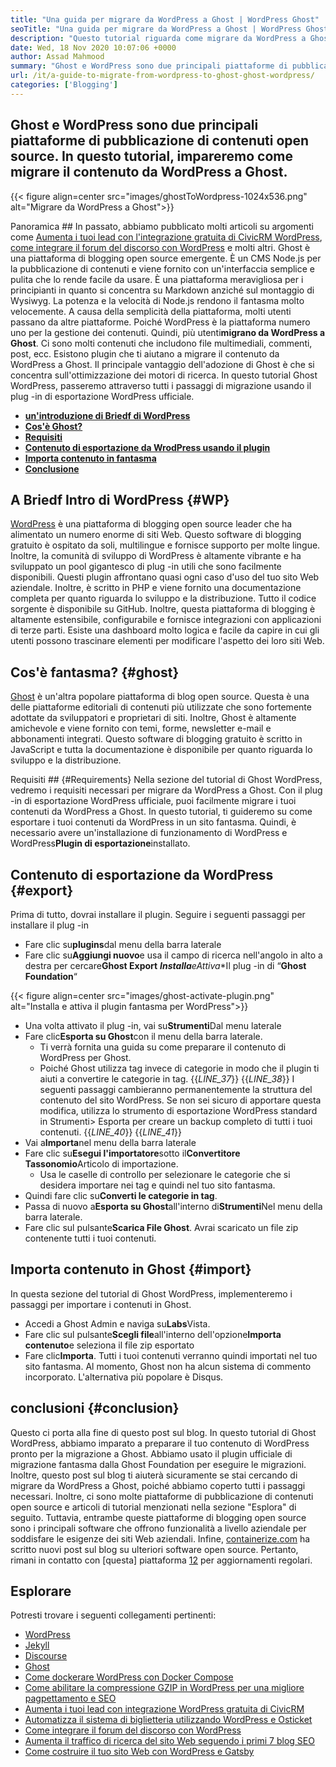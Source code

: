 ```yaml
---
title: "Una guida per migrare da WordPress a Ghost | WordPress Ghost" 
seoTitle: "Una guida per migrare da WordPress a Ghost | WordPress Ghost" 
description: "Questo tutorial riguarda come migrare da WordPress a Ghost. Impareremo come migrare i tuoi post e pagine nel fantasma dal sito Web di WordPress esistente." 
date: Wed, 18 Nov 2020 10:07:06 +0000
author: Assad Mahmood
summary: "Ghost e WordPress sono due principali piattaforme di pubblicazione di contenuti open source. In questo tutorial, impareremo come migrare il contenuto da WordPress a Ghost." 
url: /it/a-guide-to-migrate-from-wordpress-to-ghost-ghost-wordpress/
categories: ['Blogging']
---
```


## Ghost e WordPress sono due principali piattaforme di pubblicazione di contenuti open source. In questo tutorial, impareremo come migrare il contenuto da WordPress a Ghost.

{{< figure align=center src="images/ghostToWordpress-1024x536.png" alt="Migrare da WordPress a Ghost">}}


Panoramica ##
In passato, abbiamo pubblicato molti articoli su argomenti come [Aumenta i tuoi lead con l'integrazione gratuita di CivicRM WordPress][1], [come integrare il forum del discorso con WordPress][2] e molti altri. Ghost è una piattaforma di blogging open source emergente. È un CMS Node.js per la pubblicazione di contenuti e viene fornito con un'interfaccia semplice e pulita che lo rende facile da usare. È una piattaforma meravigliosa per i principianti in quanto si concentra su Markdown anziché sul montaggio di Wysiwyg. La potenza e la velocità di Node.js rendono il fantasma molto velocemente. A causa della semplicità della piattaforma, molti utenti passano da altre piattaforme. Poiché WordPress è la piattaforma numero uno per la gestione dei contenuti.
Quindi, più utenti**migrano da WordPress a Ghost**. Ci sono molti contenuti che includono file multimediali, commenti, post, ecc. Esistono plugin che ti aiutano a migrare il contenuto da WordPress a Ghost. Il principale vantaggio dell'adozione di Ghost è che si concentra sull'ottimizzazione dei motori di ricerca. In questo tutorial Ghost WordPress, passeremo attraverso tutti i passaggi di migrazione usando il plug -in di esportazione WordPress ufficiale.
* **[un'introduzione di Briedf di WordPress][3]**
* **[Cos'è Ghost?][4]**
* **[Requisiti][5]**
* **[Contenuto di esportazione da WrodPress usando il plugin][6]**
* **[Importa contenuto in fantasma][7]**
* **[Conclusione][8]**

## **A Briedf Intro di WordPress** {#WP}
[WordPress][9] è una piattaforma di blogging open source leader che ha alimentato un numero enorme di siti Web. Questo software di blogging gratuito è ospitato da soli, multilingue e fornisce supporto per molte lingue. Inoltre, la comunità di sviluppo di WordPress è altamente vibrante e ha sviluppato un pool gigantesco di plug -in utili che sono facilmente disponibili. Questi plugin affrontano quasi ogni caso d'uso del tuo sito Web aziendale. Inoltre, è scritto in PHP e viene fornito una documentazione completa per quanto riguarda lo sviluppo e la distribuzione. Tutto il codice sorgente è disponibile su GitHub. Inoltre, questa piattaforma di blogging è altamente estensibile, configurabile e fornisce integrazioni con applicazioni di terze parti. Esiste una dashboard molto logica e facile da capire in cui gli utenti possono trascinare elementi per modificare l'aspetto dei loro siti Web.

## **Cos'è fantasma?** {#ghost}
[Ghost][10] è un'altra popolare piattaforma di blog open source. Questa è una delle piattaforme editoriali di contenuti più utilizzate che sono fortemente adottate da sviluppatori e proprietari di siti. Inoltre, Ghost è altamente amichevole e viene fornito con temi, forme, newsletter e-mail e abbonamenti integrati. Questo software di blogging gratuito è scritto in JavaScript e tutta la documentazione è disponibile per quanto riguarda lo sviluppo e la distribuzione.

Requisiti ## {#Requirements}
Nella sezione del tutorial di Ghost WordPress, vedremo i requisiti necessari per migrare da WordPress a Ghost. Con il plug -in di esportazione WordPress ufficiale, puoi facilmente migrare i tuoi contenuti da WordPress a Ghost. In questo tutorial, ti guideremo su come esportare i tuoi contenuti da WordPress in un sito fantasma. Quindi, è necessario avere un'installazione di funzionamento di WordPress e WordPress**Plugin di esportazione**installato.

## Contenuto di esportazione da WordPress   {#export}
Prima di tutto, dovrai installare il plugin. Seguire i seguenti passaggi per installare il plug -in
* Fare clic su**plugins**dal menu della barra laterale
* Fare clic su**Aggiungi nuovo**e usa il campo di ricerca nell'angolo in alto a destra per cercare**Ghost Export**
***Installa**e**Attiva**Il plug -in di “**Ghost Foundation**“

{{< figure align=center src="images/ghost-activate-plugin.png" alt="Installa e attiva il plugin fantasma per WordPress">}}

* Una volta attivato il plug -in, vai su**Strumenti**Dal menu laterale
* Fare clic**Esporta su Ghost**con il menu della barra laterale.
  * Ti verrà fornita una guida su come preparare il contenuto di WordPress per Ghost.
  * Poiché Ghost utilizza tag invece di categorie in modo che il plugin ti aiuti a convertire le categorie in tag.
{{_LINE_37_}}
{{_LINE_38_}}
    I seguenti passaggi cambieranno permanentemente la struttura del contenuto del sito WordPress. Se non sei sicuro di apportare questa modifica, utilizza lo strumento di esportazione WordPress standard in Strumenti> Esporta per creare un backup completo di tutti i tuoi contenuti.
{{_LINE_40_}}
{{_LINE_41_}}
* Vai a**Importa**nel menu della barra laterale
* Fare clic su**Esegui l'importatore**sotto il**Convertitore Tassonomio**Articolo di importazione.
  * Usa le caselle di controllo per selezionare le categorie che si desidera importare nei tag e quindi nel tuo sito fantasma.
* Quindi fare clic su**Converti le categorie in tag**.
* Passa di nuovo a**Esporta su Ghost**all'interno di**Strumenti**Nel menu della barra laterale.
* Fare clic sul pulsante**Scarica File Ghost**. Avrai scaricato un file zip contenente tutti i tuoi contenuti.

## Importa contenuto in Ghost   {#import}
In questa sezione del tutorial di Ghost WordPress, implementeremo i passaggi per importare i contenuti in Ghost.
* Accedi a Ghost Admin e naviga su**Labs**Vista.
* Fare clic sul pulsante**Scegli file**all'interno dell'opzione**Importa contenuto**e seleziona il file zip esportato
* Fare clic**Importa**. Tutti i tuoi contenuti verranno quindi importati nel tuo sito fantasma.
Al momento, Ghost non ha alcun sistema di commento incorporato. L'alternativa più popolare è Disqus.

## conclusioni   {#conclusion}
Questo ci porta alla fine di questo post sul blog. In questo tutorial di Ghost WordPress, abbiamo imparato a preparare il tuo contenuto di WordPress pronto per la migrazione a Ghost. Abbiamo usato il plugin ufficiale di migrazione fantasma dalla Ghost Foundation per eseguire le migrazioni. Inoltre, questo post sul blog ti aiuterà sicuramente se stai cercando di migrare da WordPress a Ghost, poiché abbiamo coperto tutti i passaggi necessari. Inoltre, ci sono molte piattaforme di pubblicazione di contenuti open source e articoli di tutorial menzionati nella sezione "Esplora" di seguito. Tuttavia, entrambe queste piattaforme di blogging open source sono i principali software che offrono funzionalità a livello aziendale per soddisfare le esigenze dei siti Web aziendali.
Infine, [containerize.com][11] ha scritto nuovi post sul blog su ulteriori software open source. Pertanto, rimani in contatto con [questa] piattaforma [12] per aggiornamenti regolari.

## Esplorare
Potresti trovare i seguenti collegamenti pertinenti:
  * [WordPress][9]
  * [Jekyll][13]
  * [Discourse][14]
  * [Ghost][10]
  * [Come dockerare WordPress con Docker Compose][15]
  * [Come abilitare la compressione GZIP in WordPress per una migliore pagpettamento e SEO][16]
  * [Aumenta i tuoi lead con integrazione WordPress gratuita di CivicRM][1]
  * [Automatizza il sistema di biglietteria utilizzando WordPress e Osticket][17]
  * [Come integrare il forum del discorso con WordPress][2]
  * [Aumenta il traffico di ricerca del sito Web seguendo i primi 7 blog SEO][18]
  * [Come costruire il tuo sito Web con WordPress e Gatsby][19]

  
[1]: https://blog.containerize.com/blogging/civicrm-wordpress-integration-wordpress-tutorial/
[2]: https://blog.containerize.com/blogging/how-to-integrate-discourse-forum-with-wordpress/
[3]: #wp
[4]: #ghost
[5]: #requirements
[6]: #export
[7]: #import
[8]: #conclusion
[9]: https://products.containerize.com/blogging/wordpress/
[10]: https://products.containerize.com/blogging/ghost/
[11]: https://www.containerize.com/
[12]: https://blog.containerize.com/
[13]: https://products.containerize.com/blogging/jekyll/
[14]: https://products.containerize.com/discussion-forum/discourse/
[15]: https://blog.containerize.com/blogging/how-to-dockerize-wordpress-docker-wordpress/
[16]: https://blog.containerize.com/blogging/how-to-enable-gzip-compression-in-wordpress-gzip-wordpress/
[17]: https://blog.containerize.com/blogging/automate-ticketing-system-using-wordpress-and-osticket/
[18]: https://blog.containerize.com/blogging/increase-website-search-traffic-by-following-top-7-seo-blogs/
[19]: https://blog.containerize.com/blogging/how-does-gatsby-integrate-with-wordpress-gatsby-wordpress/
